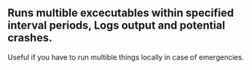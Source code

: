 ## Runs multible excecutables within specified interval periods, Logs output and potential crashes.
Useful if you have to run multible things locally in case of emergencies.
